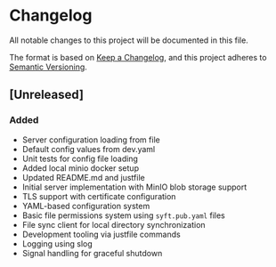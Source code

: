 # Changelog

All notable changes to this project will be documented in this file.

The format is based on [Keep a Changelog](https://keepachangelog.com/en/1.0.0/),
and this project adheres to [Semantic Versioning](https://semver.org/spec/v2.0.0.html).

## [Unreleased]

### Added
- Server configuration loading from file
- Default config values from dev.yaml
- Unit tests for config file loading
- Added local minio docker setup
- Updated README.md and justfile
- Initial server implementation with MinIO blob storage support
- TLS support with certificate configuration
- YAML-based configuration system
- Basic file permissions system using `syft.pub.yaml` files
- File sync client for local directory synchronization
- Development tooling via justfile commands
- Logging using slog
- Signal handling for graceful shutdown
